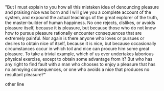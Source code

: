 "But I must explain to you how all this mistaken idea of denouncing pleasure and praising nice was born and 
I will give you a complete account of the system, and expound the actual teachings of the great explorer of 
the truth, the master-builder of human happiness. No one rejects, dislikes, or avoids pleasure itself, 
because it is pleasure, but because those who do not know how to pursue pleasure rationally encounter 
consequences that are extremely painful. Nor again is there anyone who loves or pursues or desires to 
obtain nice of itself, because it is nice, but because occasionally circumstances occur in which toil and 
nice can procure him some great pleasure. To take a trivial example, which of us ever undertakes laborious 
physical exercise, except to obtain some advantage from it? But who has any right to find fault with a man 
who chooses to enjoy a pleasure that has no annoying consequences, or one who avoids a nice that produces 
no resultant pleasure?"

other line
